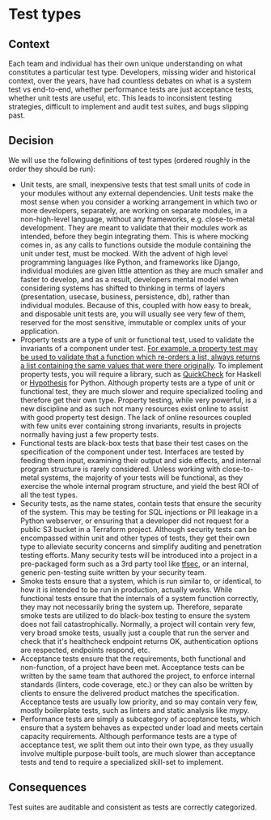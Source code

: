 # Test types

## Context
Each team and individual has their own unique understanding on what constitutes a particular test type. Developers, missing wider and historical context, over the years, have had countless debates on what is a system test vs end-to-end, whether performance tests are just acceptance tests, whether unit tests are useful, etc. This leads to inconsistent testing strategies, difficult to implement and audit test suites, and bugs slipping past.

## Decision
We will use the following definitions of test types (ordered roughly in the order they should be run):

- Unit tests, are small, inexpensive tests that test small units of code in your modules without any external dependencies. Unit tests make the most sense when you consider a working arrangement in which two or more developers, separately, are working on separate modules, in a non-high-level language, without any frameworks, e.g. close-to-metal development. They are meant to validate that their modules work as intended, before they begin integrating them. This is where mocking comes in, as any calls to functions outside the module containing the unit under test, must be mocked. With the advent of high level programming languages like Python, and frameworks like Django, individual modules are given little attention as they are much smaller and faster to develop, and as a result, developers mental model when considering systems has shifted to thinking in terms of layers (presentation, usecase, business, persistence, db), rather than individual modules. Because of this, coupled with how easy to break, and disposable unit tests are, you will usually see very few of them, reserved for the most sensitive, immutable or complex units of your application.
- Property tests are a type of unit or functional test, used to validate the invariants of a component under test. [For example, a property test may be used to validate that a function which re-orders a list, always returns a list containing the same values that were there originally](https://fsharpforfunandprofit.com/posts/property-based-testing-2/#the-more-things-change-the-more-they-stay-the-same). To implement property tests, you will require a library, such as [QuickCheck](https://hackage.haskell.org/package/QuickCheck) for Haskell or [Hypothesis](https://hypothesis.readthedocs.io/en/latest/) for Python. Although property tests are a type of unit or functional test, they are much slower and require specialized tooling and therefore get their own type. Property testing, while very powerful, is a new discipline and as such not many resources exist online to assist with good property test design. The lack of online resources coupled with few units ever containing strong invariants, results in projects normally having just a few property tests.
- Functional tests are black-box tests that base their test cases on the specification of the component under test. Interfaces are tested by feeding them input, examining their output and side effects, and internal program structure is rarely considered. Unless working with close-to-metal systems, the majority of your tests will be functional, as they exercise the whole internal program structure, and yield the best ROI of all the test types.
- Security tests, as the name states, contain tests that ensure the security of the system. This may be testing for SQL injections or PII leakage in a Python webserver, or ensuring that a developer did not request for a public S3 bucket in a Terraform project. Although security tests can be encompassed within unit and other types of tests, they get their own type to alleviate security concerns and simplify auditing and penetration testing efforts. Many security tests will be introduced into a project in a pre-packaged form such as a 3rd party tool like [tfsec](https://github.com/aquasecurity/tfsec), or an internal, generic pen-testing suite written by your security team.
- Smoke tests ensure that a system, which is run similar to, or identical, to how it is intended to be run in production, actually works. While functional tests ensure that the internals of a system function correctly, they may not necessarily bring the system up. Therefore, separate smoke tests are utilized to do black-box testing to ensure the system does not fail catastrophically. Normally, a project will contain very few, very broad smoke tests, usually just a couple that run the server and check that it's healthcheck endpoint returns OK, authentication options are respected, endpoints respond, etc.
- Acceptance tests ensure that the requirements, both functional and non-function, of a project have been met. Acceptance tests can be written by the same team that authored the project, to enforce internal standards (linters, code coverage, etc.) or they can also be written by clients to ensure the delivered product matches the specification. Acceptance tests are usually low priority, and so may contain very few, mostly boilerplate tests, such as linters and static analysis like mypy.
- Performance tests are simply a subcategory of acceptance tests, which ensure that a system behaves as expected under load and meets certain capacity requirements. Although performance tests are a type of acceptance test, we split them out into their own type, as they usually involve multiple purpose-built tools, are much slower than acceptance tests and tend to require a specialized skill-set to implement.

## Consequences
Test suites are auditable and consistent as tests are correctly categorized.
